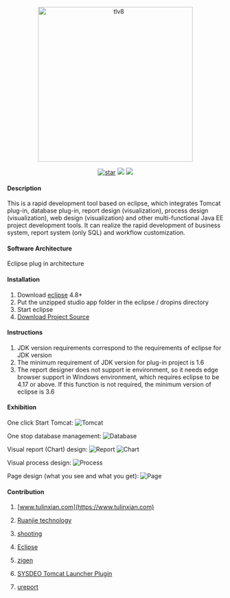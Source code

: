 <p align="center">
<a href="https://www.tlv8.com" rel="nofollow">
   <img src="https://images.gitee.com/uploads/images/2021/1019/103335_e14063b4_1210964.png" alt="tlv8" width="360">
</a>
</p>

<p align="center">  
  <a href='https://gitee.com/qianpou/tlv8ide/stargazers'><img src='https://gitee.com/qianpou/tlv8ide/badge/star.svg?theme=dark' alt='star'></img></a>
  <a href='https://gitee.com/qianpou/tlv8ide/blob/master/LICENSE'><img src='https://img.shields.io/badge/License-EPL2.0-blue.svg'></img></a>
  <a href='https://gitee.com/qianpou/tlv8ide/releases'><img src='https://img.shields.io/badge/gitee--release-2.1-blueviolet.svg'></a>
</p>

#### Description
This is a rapid development tool based on eclipse, 
which integrates Tomcat plug-in, database plug-in, report design (visualization), process design (visualization), web design (visualization) and other multi-functional Java EE project development tools. 
It can realize the rapid development of business system, report system (only SQL) and workflow customization. 

#### Software Architecture
Eclipse plug in architecture 

#### Installation

1.  Download [eclipse](https://www.eclipse.org/downloads/packages/) 4.8+ 
2.  Put the unzipped studio app folder in the eclipse / dropins directory 
3.  Start eclipse 
4.  [Download Project Source](https://gitee.com/qianpou/tl)

#### Instructions

1.  JDK version requirements correspond to the requirements of eclipse for JDK version 
2.  The minimum requirement of JDK version for plug-in project is 1.6 
3.  The report designer does not support ie environment, so it needs edge browser support in Windows environment, which requires eclipse to be 4.17 or above. If this function is not required, the minimum version of eclipse is 3.6 


#### Exhibition
One click Start Tomcat:
![Tomcat](https://images.gitee.com/uploads/images/2021/0918/105611_a540e114_1210964.jpeg "tomcat.jpg")

One stop database management:
![Database](https://images.gitee.com/uploads/images/2021/0918/105734_2a26f3db_1210964.png "数据库.png")

Visual report (Chart) design:
![Report](https://images.gitee.com/uploads/images/2021/0918/105900_66e21efa_1210964.png "报表.png")
![Chart](https://images.gitee.com/uploads/images/2021/0918/111012_b2ec2658_1210964.png "图表.png")

Visual process design:
![Process](https://images.gitee.com/uploads/images/2021/0918/110506_33fea444_1210964.png "流程设计.png")

Page design (what you see and what you get):
![Page](https://images.gitee.com/uploads/images/2021/0918/110719_6dbdae41_1210964.png "界面设计.png")



#### Contribution

1.  [www.tulinxian.com](https://www.tulinxian.com) 

2.  [Ruanjie technology](https://www.yunagile.com/) 

3.  [shooting](https://www.justep.com/) 

4.  [Eclipse](https://www.eclipse.org/) 

5.  [zigen](http://www.ne.jp/asahi/zigen/home/plugin/dbviewer/about_en.html)

6.  [SYSDEO Tomcat Launcher Plugin](http://www.eclipsetotale.com/tomcatPlugin.html) 

7.  [ureport](https://gitee.com/youseries/ureport )




